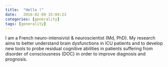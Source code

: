 ```yaml
---
title:  "Hello !"
date:   2016-02-09 15:04:23
categories: [generality]
tags: [generality]
---
```

I am a French neuro-intensivist & neuroscientist (Md, PhD).
My research aims to better understand brain dysfunctions in ICU patients and to develop new tools to probe residual cognitive abilities in patients suffering from disorder of consciousness (DOC) in order to improve diagnosis and prognosis.
